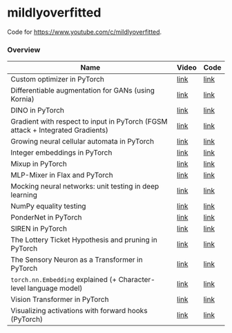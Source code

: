 # mildlyoverfitted

Code for https://www.youtube.com/c/mildlyoverfitted.


### Overview
| Name                                                                           | Video                                | Code                                                                                                                       |
|--------------------------------------------------------------------------------|--------------------------------------|----------------------------------------------------------------------------------------------------------------------------|
| Custom optimizer in PyTorch                                                    | [link](https://youtu.be/zvp8K4iX2Cs) | [link](https://github.com/jankrepl/mildlyoverfitted/tree/master/mini_tutorials/custom_optimizer_in_pytorch)                |
| Differentiable augmentation for GANs (using Kornia)                            | [link](https://youtu.be/J97EM3Clyys) | [link](https://github.com/jankrepl/mildlyoverfitted/tree/master/github_adventures/diffaugment)                             |
| DINO in PyTorch                                                                | [link](https://youtu.be/psmMEWKk4Uk) | [link](https://github.com/jankrepl/mildlyoverfitted/tree/master/github_adventures/dino)                                    |
| Gradient with respect to input in PyTorch (FGSM attack + Integrated Gradients) | [link](https://youtu.be/5lFiZTSsp40) | [link](https://github.com/jankrepl/mildlyoverfitted/tree/master/mini_tutorials/gradient_wrt_input)                         |
| Growing neural cellular automata in PyTorch                                    | [link](https://youtu.be/21ACbWoF2Oo) | [link](https://github.com/jankrepl/mildlyoverfitted/tree/master/github_adventures/automata)                                |
| Integer embeddings in PyTorch                                                  | [link](https://youtu.be/bybuSBVzOdg) | [link](https://github.com/jankrepl/mildlyoverfitted/tree/master/github_adventures/integer)                                 |
| Mixup in PyTorch                                                               | [link](https://youtu.be/hGAKHKqmXdY) | [link](https://github.com/jankrepl/mildlyoverfitted/tree/master/github_adventures/mixup)                                   |
| MLP-Mixer in Flax and PyTorch                                                  | [link](https://youtu.be/HqytB2GUbHA) | [link](https://github.com/jankrepl/mildlyoverfitted/tree/master/github_adventures/mixer)                                   |
| Mocking neural networks: unit testing in deep learning                         | [link](https://youtu.be/_KVV9jXSzvo) | [link](https://github.com/jankrepl/mildlyoverfitted/tree/master/mini_tutorials/mocking_neural_networks)                    |
| NumPy equality testing                                                         | [link](https://youtu.be/sai1g5fjyb8) | [link](https://github.com/jankrepl/mildlyoverfitted/tree/master/mini_tutorials/numpy_equality_testing)                     |
| PonderNet in PyTorch                                                           | [link](https://youtu.be/JLFz1dU5HR4) | [link](https://github.com/jankrepl/mildlyoverfitted/tree/master/github_adventures/pondernet)                               |
| SIREN in PyTorch                                                               | [link](https://youtu.be/s4iFEoNlYhM) | [link](https://github.com/jankrepl/mildlyoverfitted/tree/master/github_adventures/siren)                                   |
| The Lottery Ticket Hypothesis and pruning in PyTorch                           | [link](https://youtu.be/bQt0CLXXAqg) | [link](https://github.com/jankrepl/mildlyoverfitted/tree/master/github_adventures/lottery)                                  |
| The Sensory Neuron as a Transformer in PyTorch                                 | [link](https://youtu.be/mi_mzlhBGAU) | [link](https://github.com/jankrepl/mildlyoverfitted/tree/master/github_adventures/neuron)                                  |
| `torch.nn.Embedding` explained (+ Character-level language model)              | [link](https://youtu.be/euwN5DHfLEo) | [link](https://github.com/jankrepl/mildlyoverfitted/tree/master/mini_tutorials/embedding)                                  |
| Vision Transformer in PyTorch                                                  | [link](https://youtu.be/ovB0ddFtzzA) | [link](https://github.com/jankrepl/mildlyoverfitted/tree/master/github_adventures/vision_transformer)                      |
| Visualizing activations with forward hooks (PyTorch)                           | [link](https://youtu.be/1ZbLA7ofasY) | [link](https://github.com/jankrepl/mildlyoverfitted/tree/master/mini_tutorials/visualizing_activations_with_forward_hooks) |
